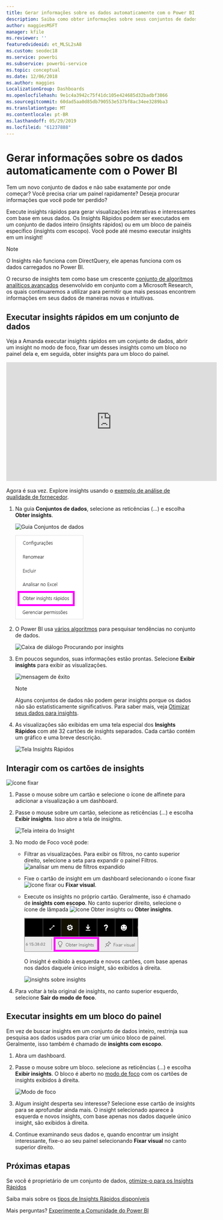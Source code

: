 ```yaml
---
title: Gerar informações sobre os dados automaticamente com o Power BI
description: Saiba como obter informações sobre seus conjuntos de dados e blocos de painéis.
author: maggiesMSFT
manager: kfile
ms.reviewer: ''
featuredvideoid: et_MLSL2sA8
ms.custom: seodec18
ms.service: powerbi
ms.subservice: powerbi-service
ms.topic: conceptual
ms.date: 12/06/2018
ms.author: maggies
LocalizationGroup: Dashboards
ms.openlocfilehash: 9e1c4a3942c75f41dc105e424685d32badbf3866
ms.sourcegitcommit: 60dad5aa0d85db790553e537bf8ac34ee3289ba3
ms.translationtype: MT
ms.contentlocale: pt-BR
ms.lasthandoff: 05/29/2019
ms.locfileid: "61237888"
---
```

# <a name="generate-data-insights-automatically-with-power-bi"></a>Gerar informações sobre os dados automaticamente com o Power BI
Tem um novo conjunto de dados e não sabe exatamente por onde começar?  Você precisa criar um painel rapidamente?  Deseja procurar informações que você pode ter perdido?

Execute insights rápidos para gerar visualizações interativas e interessantes com base em seus dados. Os Insights Rápidos podem ser executados em um conjunto de dados inteiro (insights rápidos) ou em um bloco de painéis específico (insights com escopo). Você pode até mesmo executar insights em um insight!

> [!NOTE]
> O Insights não funciona com DirectQuery, ele apenas funciona com os dados carregados no Power BI.
> 

O recurso de insights tem como base um crescente [conjunto de algoritmos analíticos avançados](service-insight-types.md) desenvolvido em conjunto com a Microsoft Research, os quais continuaremos a utilizar para permitir que mais pessoas encontrem informações em seus dados de maneiras novas e intuitivas.

## <a name="run-quick-insights-on-a-dataset"></a>Executar insights rápidos em um conjunto de dados
Veja a Amanda executar insights rápidos em um conjunto de dados, abrir um insight no modo de foco, fixar um desses insights como um bloco no painel dela e, em seguida, obter insights para um bloco do painel.

<iframe width="560" height="315" src="https://www.youtube.com/embed/et_MLSL2sA8" frameborder="0" allowfullscreen></iframe>


Agora é sua vez. Explore insights usando o [exemplo de análise de qualidade de fornecedor](sample-supplier-quality.md).

1. Na guia **Conjuntos de dados**, selecione as reticências (...) e escolha **Obter insights**.
   
    ![Guia Conjuntos de dados](media/service-insights/power-bi-ellipses.png)
   
    ![menu de reticências](media/service-insights/power-bi-tab.png)
2. O Power BI usa [vários algoritmos](service-insight-types.md) para pesquisar tendências no conjunto de dados.
   
    ![Caixa de diálogo Procurando por insights](media/service-insights/pbi_autoinsightssearching.png)
3. Em poucos segundos, suas informações estão prontas.  Selecione **Exibir insights** para exibir as visualizações.
   
    ![mensagem de êxito](media/service-insights/pbi_autoinsightsuccess.png)
   
    > [!NOTE]
    > Alguns conjuntos de dados não podem gerar insights porque os dados não são estatisticamente significativos.  Para saber mais, veja [Otimizar seus dados para insights](service-insights-optimize.md).
   > 
    
1. As visualizações são exibidas em uma tela especial dos **Insights Rápidos** com até 32 cartões de insights separados. Cada cartão contém um gráfico e uma breve descrição.
   
    ![Tela Insights Rápidos](media/service-insights/power-bi-insights.png)

## <a name="interact-with-the-insight-cards"></a>Interagir com os cartões de insights
  ![ícone fixar](media/service-insights/pbi_hover.png)

1. Passe o mouse sobre um cartão e selecione o ícone de alfinete para adicionar a visualização a um dashboard.
2. Passe o mouse sobre um cartão, selecione as reticências (...) e escolha **Exibir insights**. Isso abre a tela de insights.
   
    ![Tela inteira do Insight](media/service-insights/power-bi-insight-focus.png)
3. No modo de Foco você pode:
   
   * Filtrar as visualizações.  Para exibir os filtros, no canto superior direito, selecione a seta para expandir o painel Filtros.
        ![analisar um menu de filtros expandido](media/service-insights/power-bi-insights-filter-new.png)
   * Fixe o cartão de insight em um dashboard selecionando o ícone fixar ![ícone fixar](media/service-insights/power-bi-pin-icon.png) ou **Fixar visual**.
   * Execute os insights no próprio cartão. Geralmente, isso é chamado de **insights com escopo**. No canto superior direito, selecione o ícone de lâmpada ![ícone Obter insights](media/service-insights/power-bi-bulb-icon.png) ou **Obter insights**.
     
       ![barra de menus mostrando o ícone Obter Insights](media/service-insights/pbi-autoinsights-tile.png)
     
     O insight é exibido à esquerda e novos cartões, com base apenas nos dados daquele único insight, são exibidos à direita.
     
       ![insights sobre insights](media/service-insights/power-bi-insights-on-insights-new.png)
4. Para voltar à tela original de insights, no canto superior esquerdo, selecione **Sair do modo de foco**.

## <a name="run-insights-on-a-dashboard-tile"></a>Executar insights em um bloco do painel
Em vez de buscar insights em um conjunto de dados inteiro, restrinja sua pesquisa aos dados usados para criar um único bloco de painel. Geralmente, isso também é chamado de **insights com escopo**.

1. Abra um dashboard.
2. Passe o mouse sobre um bloco. selecione as reticências (...) e escolha **Exibir insights**. O bloco é aberto no [modo de foco](service-focus-mode.md) com os cartões de insights exibidos à direita.    
   
    ![Modo de foco](media/service-insights/pbi-insights-tile.png)    
4. Algum insight desperta seu interesse? Selecione esse cartão de insights para se aprofundar ainda mais. O insight selecionado aparece à esquerda e novos insights, com base apenas nos dados daquele único insight, são exibidos à direita.    
6. Continue examinando seus dados e, quando encontrar um insight interessante, fixe-o ao seu painel selecionando **Fixar visual** no canto superior direito.

## <a name="next-steps"></a>Próximas etapas
Se você é proprietário de um conjunto de dados, [otimize-o para os Insights Rápidos](service-insights-optimize.md)

Saiba mais sobre os [tipos de Insights Rápidos disponíveis](service-insight-types.md)

Mais perguntas? [Experimente a Comunidade do Power BI](http://community.powerbi.com/)

